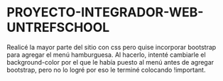 # PROYECTO-INTEGRADOR-WEB-UNTREFSCHOOL



Realicé la mayor parte del sitio con css pero quise incorporar bootstrap para agregar el menú hamburguesa. Al hacerlo, intenté cambiarle el background-color por el que le había puesto al menú antes de agregar bootstrap, pero no lo logré por eso le terminé colocando !important.